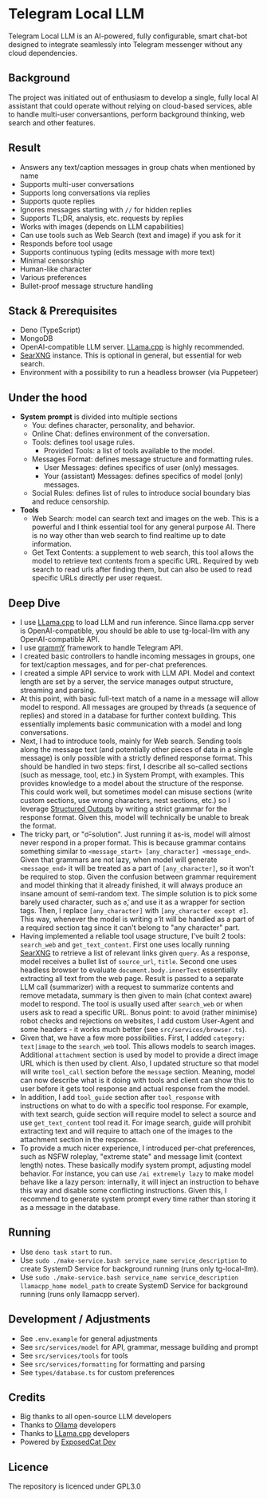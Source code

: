# Telegram Local LLM
Telegram Local LLM is an AI-powered, fully configurable, smart chat-bot designed to integrate seamlessly into Telegram messenger without any cloud dependencies.

## Background
The project was initiated out of enthusiasm to develop a single, fully local AI assistant that could operate without relying on cloud-based services, able to handle multi-user conversantions, perform background thinking, web search and other features.

## Result
- Answers any text/caption messages in group chats when mentioned by name
- Supports multi-user conversations
- Supports long conversations via replies
- Supports quote replies
- Ignores messages starting with `//` for hidden replies
- Supports TL;DR, analysis, etc. requests by replies
- Works with images (depends on LLM capabilities)
- Can use tools such as Web Search (text and image) if you ask for it
- Responds before tool usage
- Supports continuous typing (edits message with more text)
- Minimal censorship
- Human-like character
- Various preferences
- Bullet-proof message structure handling

## Stack & Prerequisites
- Deno (TypeScript)
- MongoDB
- OpenAI-compatible LLM server. [LLama.cpp](https://github.com/ggerganov/llama.cpp) is highly recommended.
- [SearXNG](https://github.com/searxng/searxng) instance. This is optional in general, but essential for web search.
- Environment with a possibility to run a headless browser (via Puppeteer)

## Under the hood
- **System prompt** is divided into multiple sections
	- You: defines character, personality, and behavior.
	- Online Chat: defines environment of the conversation.
	- Tools: defines tool usage rules.
		- Provided Tools: a list of tools available to the model.
	- Messages Format: defines message structure and formatting rules.
		- User Messages: defines specifics of user (only) messages.
		- Your (assistant) Messages: defines specifics of model (only) messages.
	- Social Rules: defines list of rules to introduce social boundary bias and reduce censorship.
- **Tools**
	- Web Search: model can search text and images on the web. This is a powerful and I think essential tool for any general purpose AI. There is no way other than web search to find realtime up to date information.
	- Get Text Contents: a supplement to web search, this tool allows the model to retrieve text contents from a specific URL. Required by web search to read urls after finding them, but can also be used to read specific URLs directly per user request.

## Deep Dive
- I use [LLama.cpp](https://github.com/ggerganov/llama.cpp) to load LLM and run inference. Since llama.cpp server is OpenAI-compatible, you should be able to use tg-local-llm with any OpenAI-compatible API.
- I use [grammY](https://grammy.dev/) framework to handle Telegram API.
- I created basic controllers to handle incoming messages in groups, one for text/caption messages, and for per-chat preferences.
- I created a simple API service to work with LLM API. Model and context length are set by a server, the service manages output structure, streaming and parsing.
- At this point, with basic full-text match of a name in a message will allow model to respond. All messages are grouped by threads (a sequence of replies) and stored in a database for further context building. This essentially implements basic communication with a model and long conversations.
- Next, I had to introduce tools, mainly for Web search. Sending tools along the message text (and potentially other pieces of data in a single message) is only possible with a strictly defined response format. This should be handled in two steps: first, I describe all so-called sections (such as message, tool, etc.) in System Prompt, with examples. This provides knowledge to a model about the structure of the response. This could work well, but sometimes model can misuse sections (write custom sections, use wrong characters, nest sections, etc.) so I leverage [Structured Outputs](https://github.com/ggerganov/llama.cpp/blob/master/grammars/README.md) by writing a strict grammar for the response format. Given this, model will technically be unable to break the format.
- The tricky part, or "σ̌-solution". Just running it as-is, model will almost never respond in a proper format. This is because grammar contains something similar to `<message_start> [any_character] <message_end>`. Given that grammars are not lazy, when model will generate `<message_end>` it will be treated as a part of `[any_character]`, so it won't be required to stop. Given the confusion between grammar requirement and model thinking that it already finished, it will always produce an insane amount of semi-random text. The simple solution is to pick some barely used character, such as `σ̌`, and use it as a wrapper for section tags. Then, I replace `[any_character]` with `[any_character except σ̌]`. This way, whenever the model is writing `σ̌` it will be handled as a part of a required section tag since it can't belong to "any character" part.
- Having implemented a reliable tool usage structure, I've built 2 tools: `search_web` and `get_text_content`. First one uses locally running [SearXNG](https://github.com/searxng/searxng) to retrieve a list of relevant links given `query`. As a response, model receives a bullet list of `source_url`, `title`. Second one uses headless browser to evaluate `document.body.innerText` essentially extracting all text from the web page. Result is passed to a separate LLM call (summarizer) with a request to summarize contents and remove metadata, summary is then given to main (chat context aware) model to respond. The tool is usually used after `search_web` or when users ask to read a specific URL. Bonus point: to avoid (rather minimise) robot checks and rejections on websites, I add custom User-Agent and some headers - it works much better (see `src/services/browser.ts`).
- Given that, we have a few more possibilities. First, I added `category: text|image` to the `search_web` tool. This allows models to search images. Additional `attachment` section is used by model to provide a direct image URL which is then used by client. Also, I updated structure so that model will write `tool_call` section before the `message` section. Meaning, model can now describe what is it doing with tools and client can show this to user before it gets tool response and actual response from the model.
- In addition, I add `tool_guide` section after `tool_response` with instructions on what to do with a specific tool response. For example, with text search, guide section will require model to select a source and use `get_text_content` tool read it. For image search, guide will prohibit extracting text and will require to attach one of the images to the attachment section in the response.
- To provide a much nicer experience, I introduced per-chat preferences, such as NSFW roleplay, "extreme state" and message limit (context length) notes. These basically modify system prompt, adjusting model behavior. For instance, you can use `/ai extremely lazy` to make model behave like a lazy person: internally, it will inject an instruction to behave this way and disable some conflicting instructions. Given this, I recommend to generate system prompt every time rather than storing it as a message in the database.

## Running
- Use `deno task start` to run.
- Use `sudo ./make-service.bash service_name service_description` to create SystemD Service for background running (runs only tg-local-llm).
- Use `sudo ./make-service.bash service_name service_description llamacpp_home model_path` to create SystemD Service for background running (runs only llamacpp server).

## Development / Adjustments
- See `.env.example` for general adjustments
- See `src/services/model` for API, grammar, message building and prompt
- See `src/services/tools` for tools
- See `src/services/formatting` for formatting and parsing
- See `types/database.ts` for custom preferences

## Credits
- Big thanks to all open-source LLM developers
- Thanks to [Ollama](https://ollama.com) developers
- Thanks to [LLama.cpp](https://github.com/ggerganov/llama.cpp) developers
- Powered by [ExposedCat Dev](https://t.me/ExposedCatDev)

## Licence
The repository is licenced under GPL3.0

